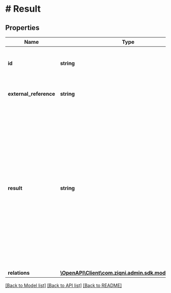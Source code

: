 # # Result

## Properties

Name | Type | Description | Notes
------------ | ------------- | ------------- | -------------
**id** | **string** | A unique system identifier of an updated record |
**external_reference** | **string** | A reference id from external system | [optional]
**result** | **string** | The response of an action Possible values:   * created: Will be returned for a POST action to create entity   * updated: Will be returned for a PUT action to update entity   * deleted: Will be returned for a DELETE action on an entity |
**relations** | [**\OpenAPI\Client\com.ziqni.admin.sdk.model\Relation[]**](Relation.md) |  | [optional]

[[Back to Model list]](../../README.md#models) [[Back to API list]](../../README.md#endpoints) [[Back to README]](../../README.md)
